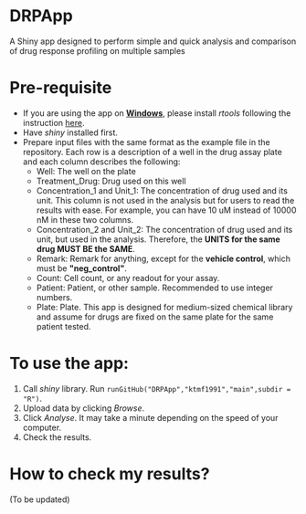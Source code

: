 # DRPApp
A Shiny app designed to perform simple and quick analysis and comparison of drug response profiling on multiple samples

# Pre-requisite
- If you are using the app on <ins>**Windows**</ins>, please install *rtools* following the instruction [here](https://cran.r-project.org/bin/windows/Rtools/rtools40.html).
- Have *shiny* installed first.
- Prepare input files with the same format as the example file in the repository. Each row is a description of a well in the drug assay plate and each column describes the following:
  - Well: The well on the plate
  - Treatment_Drug: Drug used on this well
  - Concentration_1	and Unit_1: The concentration of drug used and its unit. This column is not used in the analysis but for users to read the results with ease. For example, you can have 10 uM instead of 10000 nM in these two columns.
  - Concentration_2	and Unit_2: The concentration of drug used and its unit, but used in the analysis. Therefore, the **UNITS for the same drug MUST BE the SAME**.
  - Remark: Remark for anything, except for the **vehicle control**, which must be **"neg_control"**.
  - Count: Cell count, or any readout for your assay.
  - Patient: Patient, or other sample. Recommended to use integer numbers.
  - Plate: Plate. This app is designed for medium-sized chemical library and assume for drugs are fixed on the same plate for the same patient tested.

# To use the app:
1. Call *shiny* library. Run `runGitHub("DRPApp","ktmf1991","main",subdir = "R")`.
2. Upload data by clicking *Browse*.
3. Click *Analyse*. It may take a minute depending on the speed of your computer.
4. Check the results.

# How to check my results?
(To be updated)
